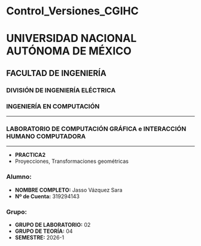 # Control_Versiones_CGIHC

# UNIVERSIDAD NACIONAL AUTÓNOMA DE MÉXICO
## FACULTAD DE INGENIERÍA
### DIVISIÓN DE INGENIERÍA ELÉCTRICA
### INGENIERÍA EN COMPUTACIÓN

---

### LABORATORIO DE COMPUTACIÓN GRÁFICA e INTERACCIÓN HUMANO COMPUTADORA

---

* **PRACTICA2**
* Proyecciones, Transformaciones geométricas 

### Alumno:
* **NOMBRE COMPLETO:** Jasso Vázquez Sara
* **Nº de Cuenta:** 319294143

### Grupo:
* **GRUPO DE LABORATORIO:** 02
* **GRUPO DE TEORÍA:** 04
* **SEMESTRE:** 2026-1